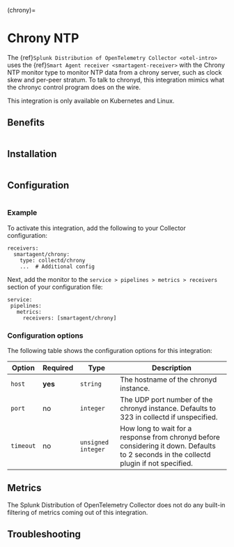 (chrony)=

# Chrony NTP
<meta name="description" content="Use this Splunk Observability Cloud integration for the Chrony NTP monitor. See benefits, install, configuration, and metrics">

The {ref}`Splunk Distribution of OpenTelemetry Collector <otel-intro>` uses the {ref}`Smart Agent receiver <smartagent-receiver>` with the Chrony NTP monitor type to monitor NTP data from a chrony server, such as clock skew and per-peer stratum. To talk to chronyd, this integration mimics what the chronyc control program does on the wire.

This integration is only available on Kubernetes and Linux.

## Benefits

```{include} /_includes/benefits.md
```

## Installation

```{include} /_includes/collector-installation-linux.md
```

## Configuration

```{include} /_includes/configuration.md
```

### Example

To activate this integration, add the following to your Collector configuration:

```
receivers:
  smartagent/chrony:
    type: collectd/chrony
    ...  # Additional config
```

Next, add the monitor to the `service > pipelines > metrics > receivers` section of your configuration file:

```
service:
 pipelines:
   metrics:
     receivers: [smartagent/chrony]
```
### Configuration options

The following table shows the configuration options for this integration:

 Option | Required | Type | Description |
| --- | --- | --- | --- |
| `host` | **yes** | `string` | The hostname of the chronyd instance. |
| `port` | no | `integer` | The UDP port number of the chronyd instance.  Defaults to 323 in collectd if unspecified. |
| `timeout` | no | `unsigned integer` | How long to wait for a response from chronyd before considering it down. Defaults to 2 seconds in the collectd plugin if not specified. |

## Metrics

The Splunk Distribution of OpenTelemetry Collector does not do any built-in filtering of metrics coming out of this integration.
## Troubleshooting

```{include} /_includes/troubleshooting.md
```

